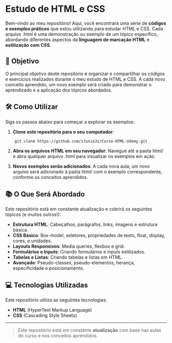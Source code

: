 # Estudo de HTML e CSS

Bem-vindo ao meu repositório! Aqui, você encontrará uma série de **códigos e exemplos práticos** que estou utilizando para estudar HTML e CSS. Cada arquivo .html é uma demonstração ou exemplo de um tópico específico, abordando diferentes aspectos da **linguagem de marcação HTML** e **estilização com CSS**.

## 🚀 Objetivo

O principal objetivo deste repositório é organizar e compartilhar os códigos e exercícios realizados durante o meu estudo de HTML e CSS. A cada novo conceito aprendido, um novo exemplo será criado para demonstrar o aprendizado e a aplicação dos tópicos abordados.

## 🛠️ Como Utilizar

Siga os passos abaixo para começar a explorar os exemplos:

1. **Clone este repositório para o seu computador**:

```bash
    git clone https://github.com/zJunioJz/Curso-HTML-Udemy.git
```

2. **Abra os arquivos HTML em seu navegador**:
    Navegue até a pasta html/ e abra qualquer arquivo .html para visualizar os exemplos em ação.

3. **Novos exemplos serão adicionados**:
    A cada nova aula, um novo arquivo será adicionado à pasta html/ com o exemplo correspondente, conforme os conceitos aprendidos.

## 📚 O Que Será Abordado

Este repositório está em constante atualização e cobrirá os seguintes tópicos (e muitos outros!):

- **Estrutura HTML**: Cabeçalhos, parágrafos, links, imagens e estrutura básica.
- **CSS Básico**: Box-model, seletores, propriedades de texto, float, display, cores, e unidades.
- **Layouts Responsivos**: Media queries, flexbox e grid.
- **Formulários e Inputs**: Criando formulários e inputs estilizados.
- **Tabelas e Listas**: Criando tabelas e listas em HTML.
- **Avançado**: Pseudo-classes, pseudo-elementos, herança, especificidade e posicionamento.


## 💻 Tecnologias Utilizadas

Este repositório utiliza as seguintes tecnologias:

- **HTML** (HyperText Markup Language)
- **CSS** (Cascading Style Sheets)


---

> Este repositório está em constante **atualização** com base nas aulas do curso e nos conceitos aprendidos.
